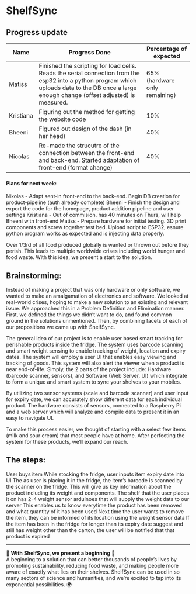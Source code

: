 # ShelfSync 


## Progress update

| Name           | Progress Done  | Percentage of expected |
|----------------|----------------|------------------------|
| Matiss        | Finished the scripting for load cells. Reads the serial connection from the esp32 into a python program which uploads data to the DB once a large enough change (offset adjusted) is measured.          |65% (hardware only remaining)|
| Kristiana        | Figuring out the method for getting the website code            | 10% |
| Bheeni        | Figured out design of the dash (in her head)            | 40% |
| Nicolas         | Re-made the strucutre of the connection between the front-end and back-end. Started adaptation of front-end (format change)        | 40% |

#### Plans for next week:

Nikolas - Adapt sent-in front-end to the back-end. Begin DB creation for product-pipeline (auth already complete)
Bheeni - Finish the design and export the code for the homepage, product addition pipeline and user settings
Kristiana - Out of commision, has 40 minutes on Thurs, will help Bheeni with front-end
Matiss - Prepare hardware for initial testing. 3D print components and screw together test bed. Upload script to ESP32, esnure python program works as expected and is injecting data properly. 






Over 1/3rd of all food produced globally is wanted or thrown out before they perish. This leads to multiple worldwide crises including world hunger and food waste. With this idea, we present a start to the solution.

<h2>Brainstorming:</h2

Instead of making a project that was only hardware or only software, we wanted to make an amalgamation of electronics and software. We looked at real-world crises, hoping to make a new solution to an existing and relevant issue. We approached this in a Problem Definition and Elimination manner. First, we defined the things we didn’t want to do, and found common ground in the solutions unmentioned. Then, by combining facets of each of our propositions we came up with ShelfSync.

The general idea of our project is to enable user based smart tracking for perishable products inside the fridge. The system uses barcode scanning and smart weight sensing to enable tracking of weight, location and expiry dates. The system will employ a user UI that enables easy viewing and tracking of goods. This system will also alert the viewer when a product is near end-of-life. 
Simply, the 2 parts of the project include: Hardware (barcode scanner, sensors), and Software (Web Server, UI) which integrate to form a unique and smart system to sync your shelves to your mobiles.

By utilizing two sensor systems (scale and barcode scanner) and user input for expiry date, we can accurately show different data for each individual product. The hardware consists of sensors, connected to a Raspberry Pi and a web server which will analyze and compile data to present it in an easy to navigate UI.

To make this process easier, we thought of starting with a select few items 
(milk and sour cream) that most people have at home. After perfecting the system for these products, we’ll expand our reach.

<h2>The steps:</h2>
User buys item
While stocking the fridge, user inputs item expiry date into UI
The as user is placing it in the fridge, the item’s barcode is scanned by the scanner on the fridge. This will give us key information about the product including its weight and components.
The shelf that the user places it on has 2-4 weight sensor arduinoes that will supply the weight data to our server
This enables us to know everytime the product has been removed and what quantity of it has been used
Next time the user wants to remove the item, they can be informed of its location using the weight sensor data
If the item has been in the fridge for longer than its expiry date suggest and still has weight other than the carton, the user will be notified that that product is expired

---

🌱 **With ShelfSync, we present a beginning** 🌱  
A beginning to a solution that can better thousands of people’s lives by promoting sustainability, reducing food waste, and making people more aware of exactly what lies on their shelves. ShelfSync can be used in so many sectors of science and humanities, and we’re excited to tap into its exponential possibilities. 🌍

